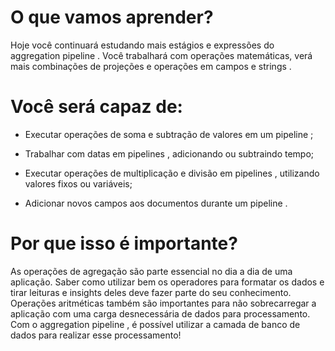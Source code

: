 # O que vamos aprender?
Hoje você continuará estudando mais estágios e expressões do aggregation pipeline . Você trabalhará com operações matemáticas, verá mais combinações de projeções e operações em campos e strings .

# Você será capaz de:
- Executar operações de soma e subtração de valores em um pipeline ;

- Trabalhar com datas em pipelines , adicionando ou subtraindo tempo;

- Executar operações de multiplicação e divisão em pipelines , utilizando valores fixos ou variáveis;

- Adicionar novos campos aos documentos durante um pipeline .

# Por que isso é importante?
As operações de agregação são parte essencial no dia a dia de uma aplicação. Saber como utilizar bem os operadores para formatar os dados e tirar leituras e insights deles deve fazer parte do seu conhecimento. Operações aritméticas também são importantes para não sobrecarregar a aplicação com uma carga desnecessária de dados para processamento. Com o aggregation pipeline , é possível utilizar a camada de banco de dados para realizar esse processamento!